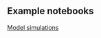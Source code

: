 Example notebooks
-----------------
[Model simulations](https://nbviewer.org/github/SABS-R3-Epidemiology/wolsim/blob/main/examples/model_simulation_1.ipynb)
